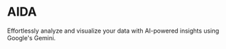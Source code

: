 # AIDA
Effortlessly analyze and visualize your data with AI-powered insights using Google's Gemini. 
